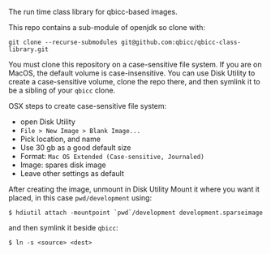 The run time class library for qbicc-based images.

This repo contains a sub-module of openjdk so clone with:
```
git clone --recurse-submodules git@github.com:qbicc/qbicc-class-library.git
```

You must clone this repository on a case-sensitive file system.
If you are on MacOS, the default volume is case-insensitive.
You can use Disk Utility to create a case-sensitive volume, clone
the repo there, and then symlink it to be a sibling of your `qbicc` clone.

OSX steps to create case-sensitive file system:
* open Disk Utility
* `File > New Image > Blank Image...`
* Pick location, and name
* Use 30 gb as a good default size
* Format: `Mac OS Extended (Case-sensitive, Journaled)`
* Image: spares disk image
* Leave other settings as default

After creating the image, unmount in Disk Utility
Mount it where you want it placed, in this case `pwd/development` using:
```
$ hdiutil attach -mountpoint `pwd`/development development.sparseimage
```
and then symlink it beside `qbicc`:
```
$ ln -s <source> <dest>
```
